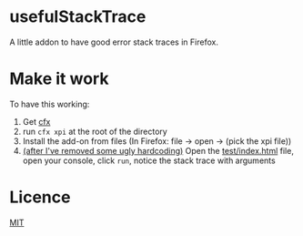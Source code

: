 # usefulStackTrace

A little addon to have good error stack traces in Firefox.

# Make it work

To have this working:

1. Get [cfx](https://addons.mozilla.org/en-US/developers/docs/sdk/latest/dev-guide/tutorials/getting-started-with-cfx.html)
1. run ````cfx xpi```` at the root of the directory
1. Install the add-on from files (In Firefox: file -> open -> (pick the xpi file))
1. [(after I've removed some ugly hardcoding)](https://github.com/DavidBruant/usefulStackTrace/blob/98d06390e7510841913d37c6ab2874fa99b0b250/lib/main.js#L102)
Open the [test/index.html](./test/index.html) file, open your console, click ````run````, notice the stack trace with arguments

# Licence

[MIT](./licence)